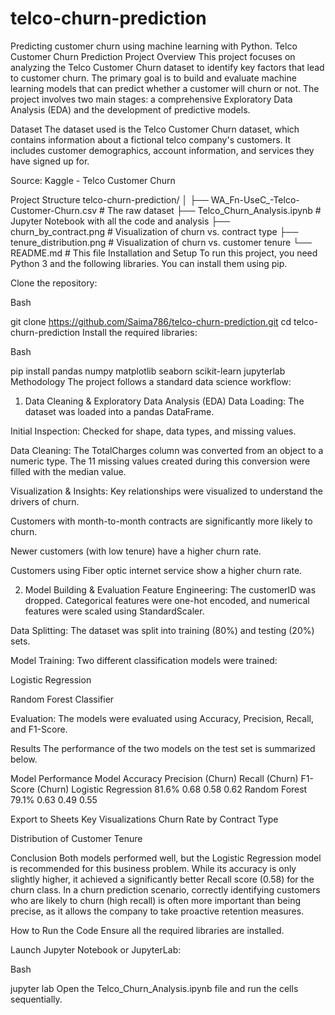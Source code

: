 # telco-churn-prediction
Predicting customer churn using machine learning with Python.
Telco Customer Churn Prediction
Project Overview
This project focuses on analyzing the Telco Customer Churn dataset to identify key factors that lead to customer churn. The primary goal is to build and evaluate machine learning models that can predict whether a customer will churn or not. The project involves two main stages: a comprehensive Exploratory Data Analysis (EDA) and the development of predictive models.

Dataset
The dataset used is the Telco Customer Churn dataset, which contains information about a fictional telco company's customers. It includes customer demographics, account information, and services they have signed up for.

Source: Kaggle - Telco Customer Churn

Project Structure
telco-churn-prediction/
│
├── WA_Fn-UseC_-Telco-Customer-Churn.csv    # The raw dataset
├── Telco_Churn_Analysis.ipynb              # Jupyter Notebook with all the code and analysis
├── churn_by_contract.png                   # Visualization of churn vs. contract type
├── tenure_distribution.png                 # Visualization of churn vs. customer tenure
└── README.md                               # This file
Installation and Setup
To run this project, you need Python 3 and the following libraries. You can install them using pip.

Clone the repository:

Bash

git clone https://github.com/Saima786/telco-churn-prediction.git
cd telco-churn-prediction
Install the required libraries:

Bash

pip install pandas numpy matplotlib seaborn scikit-learn jupyterlab
Methodology
The project follows a standard data science workflow:

1. Data Cleaning & Exploratory Data Analysis (EDA)
Data Loading: The dataset was loaded into a pandas DataFrame.

Initial Inspection: Checked for shape, data types, and missing values.

Data Cleaning: The TotalCharges column was converted from an object to a numeric type. The 11 missing values created during this conversion were filled with the median value.

Visualization & Insights: Key relationships were visualized to understand the drivers of churn.

Customers with month-to-month contracts are significantly more likely to churn.

Newer customers (with low tenure) have a higher churn rate.

Customers using Fiber optic internet service show a higher churn rate.

2. Model Building & Evaluation
Feature Engineering: The customerID was dropped. Categorical features were one-hot encoded, and numerical features were scaled using StandardScaler.

Data Splitting: The dataset was split into training (80%) and testing (20%) sets.

Model Training: Two different classification models were trained:

Logistic Regression

Random Forest Classifier

Evaluation: The models were evaluated using Accuracy, Precision, Recall, and F1-Score.

Results
The performance of the two models on the test set is summarized below.

Model Performance
Model	Accuracy	Precision (Churn)	Recall (Churn)	F1-Score (Churn)
Logistic Regression	81.6%	0.68	0.58	0.62
Random Forest	79.1%	0.63	0.49	0.55

Export to Sheets
Key Visualizations
Churn Rate by Contract Type

Distribution of Customer Tenure

Conclusion
Both models performed well, but the Logistic Regression model is recommended for this business problem. While its accuracy is only slightly higher, it achieved a significantly better Recall score (0.58) for the churn class. In a churn prediction scenario, correctly identifying customers who are likely to churn (high recall) is often more important than being precise, as it allows the company to take proactive retention measures.

How to Run the Code
Ensure all the required libraries are installed.

Launch Jupyter Notebook or JupyterLab:

Bash

jupyter lab
Open the Telco_Churn_Analysis.ipynb file and run the cells sequentially.
